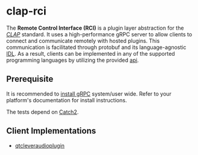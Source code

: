 # clap-rci

The **Remote Control Interface (RCI)** is a plugin layer abstraction for the
[*CLAP*](https://github.com/free-audio/clap) standard. It uses a
high-performance gRPC server to allow clients to connect and communicate
remotely with hosted plugins. This communication is facilitated through
protobuf and its language-agnostic
[IDL](https://en.wikipedia.org/wiki/Interface_description_language). As a
result, clients can be implemented in any of the supported programming
languages by utilizing the provided [api](api/v0/api.proto).

## Prerequisite

It is recommended to [install
gRPC](https://github.com/grpc/grpc/blob/master/BUILDING.md) system/user wide.
Refer to your platform's documentation for install instructions.

The tests depend on [Catch2](https://github.com/catchorg/Catch2).

## Client Implementations

- [qtcleveraudioplugin](https://code.qt.io/cgit/playground/qtcleveraudioplugin.git/about/)

